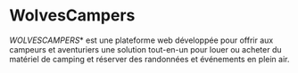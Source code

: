 # WolvesCampers
*WOLVESCAMPERS** est une plateforme web développée pour offrir aux campeurs et aventuriers une solution tout-en-un pour louer ou acheter du matériel de camping et réserver des randonnées et événements en plein air.
